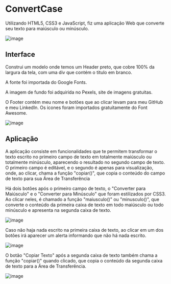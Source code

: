 # ConvertCase
Utilizando HTML5, CSS3 e JavaScript, fiz uma aplicação Web que converte seu texto para maiúsculo ou minúsculo.

![image](https://github.com/VitorComin/ConvertCase/assets/106283734/414c4416-1324-49b4-bf6d-fb7a7faec4aa)

## Interface

Construi um modelo onde temos um Header preto, que cobre 100% da largura da tela, com uma div que contém o titulo em branco. 

A fonte foi importada do Google Fonts.

A imagem de fundo foi adquirida no Pexels, site de imagens gratuitas.

O Footer contém meu nome e botões que ao clicar levam para meu GitHub e meu LinkedIn. Os icones foram importados gratuitamente do Font Awesome.

![image](https://github.com/VitorComin/ConvertCase/assets/106283734/af5302af-00ab-41fc-9f9d-708c2b60af33)

## Aplicação

A aplicação consiste em funcionalidades que te permitem transformar o texto escrito no primeiro campo de texto em totalmente maiúsculo ou totalmente minúsculo, aparecendo o resultado no segundo campo de texto. O primeiro campo é editável, e o segundo é apenas para visualização, onde, ao clicar, chama a função "copiar()", que copia o conteúdo do campo de texto para sua Área de Transferência

Há dois botões após o primeiro campo de texto, o "Converter para Maiúsculo" e o "Converter para Minúsculo" que foram estilizados por CSS3. Ao clicar neles, é chamado a função "maiusculo()" ou "minusculo()", que converte o conteúdo da primeira caixa de texto em todo maiúsculo ou todo minúsculo e apresenta na segunda caixa de texto.

![image](https://github.com/VitorComin/ConvertCase/assets/106283734/d4c3b069-c16e-40cc-b239-e7e7e5231262)


Caso não haja nada escrito na primeira caixa de texto, ao clicar em um dos botões irá aparecer um alerta informando que não há nada escrito.

![image](https://github.com/VitorComin/ConvertCase/assets/106283734/29599acd-92d4-473b-85fe-31f9239f5159)


O botão "Copiar Texto" após a segunda caixa de texto também chama a função "copiar()" quando clicado, que copia o conteúdo da segunda caixa de texto para a Área de Transferência.

![image](https://github.com/VitorComin/ConvertCase/assets/106283734/f994c868-05ca-487e-9d67-b5cedd9577cb)

